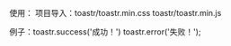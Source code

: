使用：
	项目导入：toastr/toastr.min.css
			  toastr/toastr.min.js

例子：toastr.success('成功！')
	  toastr.error('失败！');